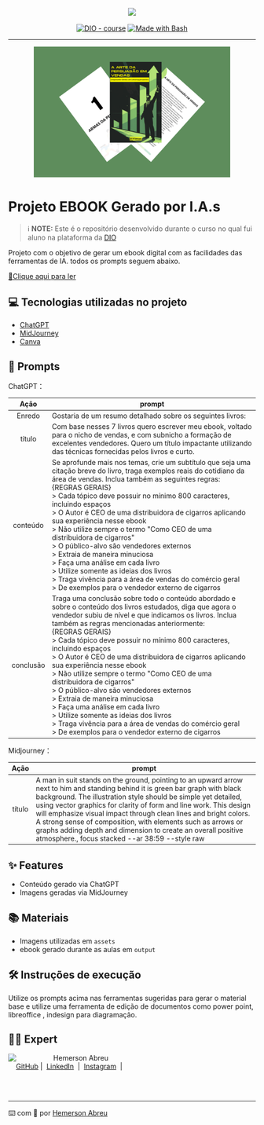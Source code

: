 <p align="center">
    <img width="100" src=".github/assets/banner.png">
</p>


<p align="center">
<a href="https://dio.me/"><img src="https://img.shields.io/badge/DIO-Course-28DA77?logo=youtube" alt="DIO - course"></a>
<a href="https://www.gnu.org/software/bash/" title="Go to Bash homepage"><img src="https://img.shields.io/badge/Prompt-Project-blue?logo=gnu-bash&amp;logoColor=white" alt="Made with Bash"></a></p>

-------


<p align="center">
<img 
    src="./assets/cover1.png"
    width="400"  
/>
</p>

# Projeto EBOOK Gerado por I.A.s


 > ℹ️ **NOTE:** Este é o repositório desenvolvido durante o curso no qual fui aluno na plataforma da [DIO](https://web.dio.me/users/hemersonfire?tab=achievements)

Projeto com o objetivo de gerar um ebook digital com as facilidades das ferramentas de IA. todos os prompts
seguem abaixo.

<a href="https://github.com/azimutalx/prompts-recipe-to-create-a-ebook/blob/main/output/A_Arte_da_Persuasao_em_Vendas.pdf" title="View PDF now"> 📕Clique aqui para ler</a>

## 💻 Tecnologias utilizadas no projeto

- [ChatGPT](https://chat.openai.com/) 
- [MidJourney](https://www.midjourney.com/app/)
- [Canva](https://www.canva.com/)

## 🧠 Prompts


ChatGPT：

|   Ação   | prompt                                                                                                                                                                                                                                                                         |
| :------: | ------------------------------------------------------------------------------------------------------------------------------------------------------------------------------------------------------------------------------------------------------------------------------ |
|  Enredo  | Gostaria de um resumo detalhado sobre os seguintes livros: |
|  título  | Com base nesses 7 livros quero escrever meu ebook, voltado para o nicho de vendas, e com subnicho a formação de excelentes vendedores. Quero um título impactante utilizando das técnicas fornecidas pelos livros e curto.  |  
| conteúdo | Se aprofunde mais nos temas, crie um subtítulo que seja uma citação breve do livro, traga exemplos reais do cotidiano da área de vendas. Inclua também as seguintes regras:<br/>\{REGRAS GERAIS\}<br/>\> Cada tópico deve possuir no mínimo 800 caracteres, incluindo espaços<br/>\> O Autor é CEO de uma distribuidora de cigarros aplicando sua experiência nesse ebook<br/>\> Não utilize sempre o termo "Como CEO de uma distribuidora de cigarros"<br/>\> O público-alvo são vendedores externos<br/>\> Extraia de maneira minuciosa<br/>\> Faça uma análise em cada livro<br/>\> Utilize somente as ideias dos livros<br/>\> Traga vivência para a área de vendas do comércio geral<br/>\> De exemplos para o vendedor externo de cigarros |
| conclusão | Traga uma conclusão sobre todo o conteúdo abordado e sobre o conteúdo dos livros estudados, diga que agora o vendedor subiu de nível e que indicamos os livros. Inclua também as regras mencionadas anteriormente:<br/>\{REGRAS GERAIS\}<br/>\> Cada tópico deve possuir no mínimo 800 caracteres, incluindo espaços<br/>\> O Autor é CEO de uma distribuidora de cigarros aplicando sua experiência nesse ebook<br/>\> Não utilize sempre o termo "Como CEO de uma distribuidora de cigarros"<br/>\> O público-alvo são vendedores externos<br/>\> Extraia de maneira minuciosa<br/>\> Faça uma análise em cada livro<br/>\> Utilize somente as ideias dos livros<br/>\> Traga vivência para a área de vendas do comércio geral<br/>\> De exemplos para o vendedor externo de cigarros |

Midjourney：

|  Ação  | prompt                                                                                 |
| :----: | -------------------------------------------------------------------------------------- |
| título | A man in suit stands on the ground, pointing to an upward arrow next to him and standing behind it is green bar graph with black background. The illustration style should be simple yet detailed, using vector graphics for clarity of form and line work. This design will emphasize visual impact through clean lines and bright colors. A strong sense of composition, with elements such as arrows or graphs adding depth and dimension to create an overall positive atmosphere., focus stacked --ar 38:59 --style raw  |

## ✨ Features

- Conteúdo gerado via ChatGPT
- Imagens geradas via MidJourney

## 📚 Materiais

- Imagens utilizadas em `assets`
- ebook gerado durante as aulas em `output`

## 🛠️ Instruções de execução

Utilize os prompts acima nas ferramentas sugeridas para gerar o material base e utilize uma ferramenta de edição de documentos como power point, libreoffice , indesign para diagramação.

## 👨‍💻 Expert

<p>
    <img 
      align=left 
      margin=10 
      width=80 
      src="https://avatars.githubusercontent.com/u/66793153?v=4"
    />
    <p>&nbsp&nbsp&nbspHemerson Abreu<br>
    &nbsp&nbsp&nbsp
    <a href="https://github.com/azimutalx">
    GitHub</a>&nbsp;|&nbsp;
    <a href="www.linkedin.com/in/
hemersonabreu">LinkedIn</a>
&nbsp;|&nbsp;
    <a href="https://www.instagram.com/hemersonabreu/">
    Instagram</a>
&nbsp;|&nbsp;</p>
</p>
<br/><br/>
<p>

---

⌨️ com 💜 por [Hemerson Abreu](https://github.com/azimutalx)
